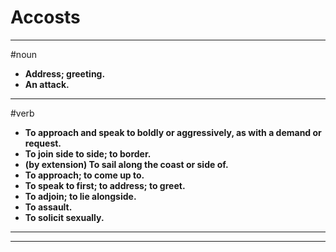 # Accosts
---
#noun
- **Address; greeting.**
- **An attack.**
---
#verb
- **To approach and speak to boldly or aggressively, as with a demand or request.**
- **To join side to side; to border.**
- **(by extension) To sail along the coast or side of.**
- **To approach; to come up to.**
- **To speak to first; to address; to greet.**
- **To adjoin; to lie alongside.**
- **To assault.**
- **To solicit sexually.**
---
---
